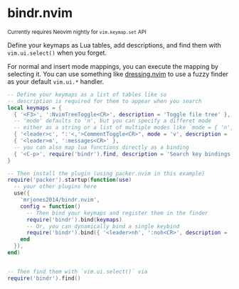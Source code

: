 # bindr.nvim
<sup>Currently requires Neovim nightly for `vim.keymap.set` API</sup>

Define your keymaps as Lua tables, add descriptions, and find them with `vim.ui.select()` when you forget.

For normal and insert mode mappings, you can execute the mapping by selecting it. You can use something
like [dressing.nvim](https://github.com/stevearc/dressing.nvim) to use a fuzzy finder as your default
`vim.ui.*` handler.

```lua
-- Define your keymaps as a list of tables like so
-- description is required for them to appear when you search
local keymaps = {
  { '<F3>', ':NvimTreeToggle<CR>', description = 'Toggle file tree' },
  -- 'mode' defaults to 'n', but you can specify a differet mode
  -- either as a string or a list of multiple modes like `mode = { 'n', 'v' }`
  { '<leader>c', ":'<,'>CommentToggle<CR>", mode = 'v', description = 'Toggle comment' },
  { '<leader>m', ':messages<CR>' },
  -- you can also map lua functions directly as a binding
  { '<C-p>', require('bindr').find, description = 'Search key bindings' }
}

-- Then install the plugin (using packer.nvim in this example)
require('packer').startup(function(use)
  -- your other plugins here
  use({
    'mrjones2014/bindr.nvim',
    config = function()
      -- Then bind your keymaps and register them in the finder
      require('bindr').bind(keymaps)
      -- Or, you can dynamically bind a single keybind
      require('bindr').bind({ '<leader>nh', ':noh<CR>', description = 'Remove hlsearch highlighting' })
    end
  }),
end)


-- Then find them with `vim.ui.select()` via
require('bindr').find()
```
